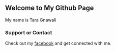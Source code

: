 ## Welcome to My Github Page

My name is Tara Gnawali






### Support or Contact

Check out my [facebook](https://facebook.com/taragnawali) and get connected  with me.
